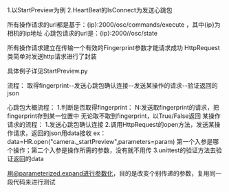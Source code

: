 1.以StartPreview为例
2.HeartBeat的IsConnect为发送心跳包

所有操作请求的url都是基于：{ip}:2000/osc/commands/execute ，其中{ip}为相机的ip地址
心跳包请求的url是：{ip}:2000//osc/state

所有操作请求建立在传输一个有效的Fingerprint参数才能请求成功
HttpRequest类简单对发送http请求进行了封装

具体例子详见StartPreview.py

流程：
取得fingerprint--发送心跳包确认连接--发送某操作的请求--验证返回的json

心跳包大概流程：
1.判断是否取得fingerprint：
N:发送取fingerprint的请求，把fingerprint存到某一位置中
无论取不取到fingerprint，以True/False返回
某操作请求的流程：
1.发送心跳包确认连接
2.调用HttpRequest的open方法，发送某操作请求，返回的json用data接收
ex：data=HR.open("camera._startPreview",parameters=param)
第一个入参是哪个操作；第二个入参是操作所需的参数，没有就不用传
3.unittest的验证方法去验证返回的data

用@parameterized.expand进行参数化，目的是改变个别传递的参数，复用同一段代码来进行测试
